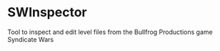 # SWInspector
Tool to inspect and edit level files from the Bullfrog Productions game Syndicate Wars
